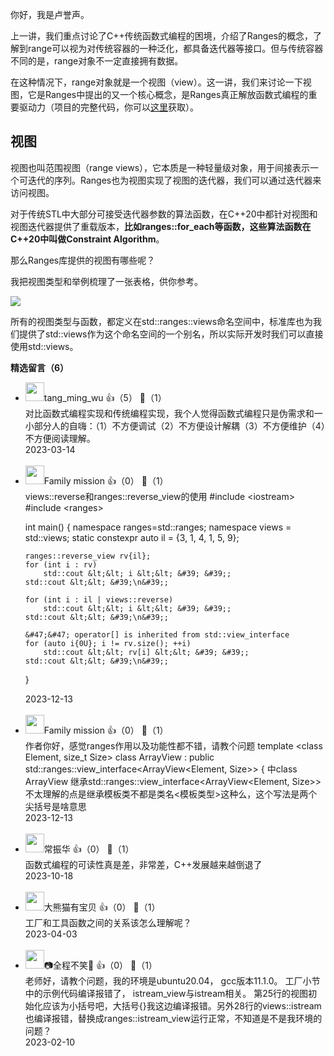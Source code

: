 你好，我是卢誉声。

上一讲，我们重点讨论了C++传统函数式编程的困境，介绍了Ranges的概念，了解到range可以视为对传统容器的一种泛化，都具备迭代器等接口。但与传统容器不同的是，range对象不一定直接拥有数据。

在这种情况下，range对象就是一个视图（view）。这一讲，我们来讨论一下视图，它是Ranges中提出的又一个核心概念，是Ranges真正解放函数式编程的重要驱动力（项目的完整代码，你可以[这里](https://github.com/samblg/cpp20-plus-indepth)获取）。

## 视图

视图也叫范围视图（range views），它本质是一种轻量级对象，用于间接表示一个可迭代的序列。Ranges也为视图实现了视图的迭代器，我们可以通过迭代器来访问视图。

对于传统STL中大部分可接受迭代器参数的算法函数，在C++20中都针对视图和视图迭代器提供了重载版本，**比如ranges::for\_each等函数，这些算法函数在C++20中叫做Constraint Algorithm**。

那么Ranges库提供的视图有哪些呢？

我把视图类型和举例梳理了一张表格，供你参考。

![](https://static001.geekbang.org/resource/image/ab/15/ab5c7d5043e35756c8dfe7784cafb615.jpg?wh=3500x1365)

所有的视图类型与函数，都定义在std::ranges::views命名空间中，标准库也为我们提供了std::views作为这个命名空间的一个别名，所以实际开发时我们可以直接使用std::views。
<div><strong>精选留言（6）</strong></div><ul>
<li><img src="https://static001.geekbang.org/account/avatar/00/27/27/a6/32e9479b.jpg" width="30px"><span>tang_ming_wu</span> 👍（5） 💬（1）<div>对比函数式编程实现和传统编程实现，我个人觉得函数式编程只是伪需求和一小部分人的自嗨：（1）不方便调试（2）不方便设计解耦（3）不方便维护（4）不方便阅读理解。</div>2023-03-14</li><br/><li><img src="https://static001.geekbang.org/account/avatar/00/29/5c/c9/f1b053f2.jpg" width="30px"><span>Family mission</span> 👍（0） 💬（1）<div>views::reverse和ranges::reverse_view的使用
#include &lt;iostream&gt;
#include &lt;ranges&gt;
 
int main()
{
    namespace ranges=std::ranges;
    namespace views = std::views;
    static constexpr auto il = {3, 1, 4, 1, 5, 9};
 
    ranges::reverse_view rv{il};
    for (int i : rv)
        std::cout &lt;&lt; i &lt;&lt; &#39; &#39;;
    std::cout &lt;&lt; &#39;\n&#39;;
 
    for (int i : il | views::reverse)
        std::cout &lt;&lt; i &lt;&lt; &#39; &#39;;
    std::cout &lt;&lt; &#39;\n&#39;;
 
    &#47;&#47; operator[] is inherited from std::view_interface
    for (auto i{0U}; i != rv.size(); ++i)
        std::cout &lt;&lt; rv[i] &lt;&lt; &#39; &#39;;
    std::cout &lt;&lt; &#39;\n&#39;;
}</div>2023-12-13</li><br/><li><img src="https://static001.geekbang.org/account/avatar/00/29/5c/c9/f1b053f2.jpg" width="30px"><span>Family mission</span> 👍（0） 💬（1）<div>作者你好，感觉ranges作用以及功能性都不错，请教个问题
template &lt;class Element, size_t Size&gt;
class ArrayView : public std::ranges::view_interface&lt;ArrayView&lt;Element, Size&gt;&gt; {
中class ArrayView 继承std::ranges::view_interface&lt;ArrayView&lt;Element, Size&gt;&gt;不太理解的点是继承模板类不都是类名&lt;模板类型&gt;这种么，这个写法是两个尖括号是啥意思</div>2023-12-13</li><br/><li><img src="" width="30px"><span>常振华</span> 👍（0） 💬（1）<div>函数式编程的可读性真是差，非常差，C++发展越来越倒退了</div>2023-10-18</li><br/><li><img src="https://static001.geekbang.org/account/avatar/00/15/34/7f/6c99fc74.jpg" width="30px"><span>大熊猫有宝贝</span> 👍（0） 💬（1）<div>工厂和工具函数之间的关系该怎么理解呢？</div>2023-04-03</li><br/><li><img src="https://static001.geekbang.org/account/avatar/00/2a/3c/15/0c2db845.jpg" width="30px"><span>📷全程不笑🏀</span> 👍（0） 💬（1）<div>老师好，请教个问题，我的环境是ubuntu20.04， gcc版本11.1.0。
工厂小节中的示例代码编译报错了， istream_view与istream相关。
第25行的视图初始化应该为小括号吧，大括号{}我这边编译报错。另外28行的views::istream也编译报错，替换成ranges::istream_view运行正常，不知道是不是我环境的问题？</div>2023-02-10</li><br/>
</ul>